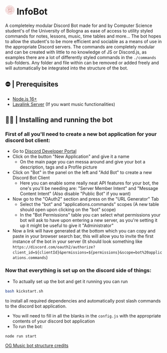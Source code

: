<h1 align="left"><img src="./assets/Seal_of_the_University_of_Bologna.svg.png" width="30px"> InfoBot </h1>

A completeley modular Discord Bot made for and by Computer Science student's of the University of Bologna as ease of access to utility styled commands for notes, lessons, music, time tables and more...
The bot hopes to allow the student's to be more efficient and sociable as a means of use in the appropriate Discord servers.
The commands are completely modular and can be created with little to no knowledge of JS or Discord.js, as examples there are a lot of differently styled commands in the `./commands` sub-folders.
Any folder and file within can be removed or added freely and will automatically be integrated into the structure of the bot.

## ⛔ | Prerequisites

- [Node.js 16+](https://nodejs.org/en/download/)
- [Lavalink Server](https://github.com/freyacodes/Lavalink) (If you want music functionalities)

## 🏃‍♂ | Installing and running the bot

### First of all you'll need to create a new bot application for your discord bot client:
  - Go to [Discord Developer Portal](https://discord.com/developers/applications/)
  - Click on the button "New Application" and give it a name
    - On the main page you can messa around and give your bot a description, tags and a Profile picture
  - Click on "Bot" in the panel on the left and "Add Bot" to create a new Discord Bot Client
    - Here you can enable some really neat API features for your bot, the one's you'll be needing are: "Server Member Intent" and "Message Content Intent" (Also disable "Public Bot" if you want)
  - Now go to the "OAuth2" section and press on the "URL Generator" Tab
    - Select the "bot" and "applications.commands" scopes (A new table should open upon clicking on the "bot" scope)
    - In the "Bot Permissions" table you can select what permissions your bot will ask to have upon entering a new server, as you're setting it up it might be useful to give it "Administrator"
  - Now a link will have generated at the bottom which you can copy and paste in your browser search bar, this will allow you to invite the first instance of the bot in your server
(It should look something like `https://discord.com/oauth2/authorize?client_id=${clientId}&permissions=${permissions}&scope=bot%20applications.commands`)

### Now that everything is set up on the discord side of things:
  - To actually set up the bot and get it running you can run
```bash
bash kickstart.sh
```
to install all required dependencies and automatically post slash commands to the discord bot application.
  - You will need to fill in all the blanks in the `config.js` with the appropriate contents of your discord bot application
  - To run the bot:
```bash
node run start
```

[OG Music bot structure credits](https://github.com/SudhanPlayz/Discord-MusicBot)

